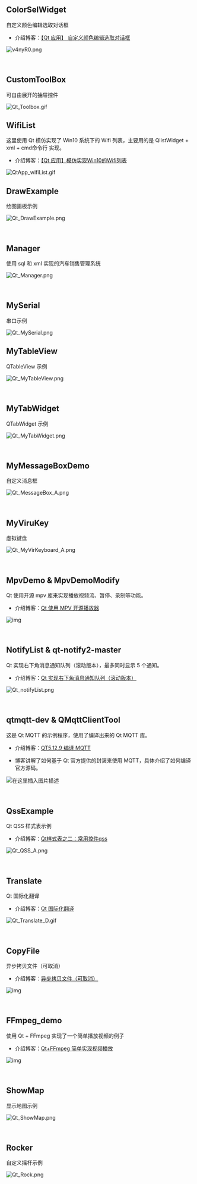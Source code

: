 ## ColorSelWidget

自定义颜色编辑选取对话框

- 介绍博客：[【Qt 应用】 自定义颜色编辑选取对话框](https://www.cnblogs.com/linuxAndMcu/p/16641831.html)

![v4nyR0.png](https://s1.ax1x.com/2022/08/31/v4nyR0.png)

<br />



## CustomToolBox

可自由展开的抽屉控件

![Qt_Toolbox.gif](./Screenshot/Qt_Toolbox.gif)



## WifiList

这里使用 Qt 模仿实现了 Win10 系统下的 Wifi 列表，主要用的是 QlistWidget + xml + cmd命令行 实现。

- 介绍博客：[【Qt 应用】模仿实现Win10的Wifi列表](https://www.cnblogs.com/linuxAndMcu/p/17543268.html)

![QtApp_wifiList.gif](https://s2.loli.net/2023/07/11/qetIzobcuwRAyd8.gif)



## DrawExample

绘图画板示例

![Qt_DrawExample.png](./Screenshot/Qt_DrawExample.png)

<br />



## Manager

使用 sql 和 xml 实现的汽车销售管理系统

![Qt_Manager.png](./Screenshot/Qt_Manager.png)

<br />



## MySerial

串口示例

![Qt_MySerial.png](./Screenshot/Qt_MySerial.png)



## MyTableView

QTableView 示例

![Qt_MyTableView.png](./Screenshot/Qt_MyTableView.png)

<br />



## MyTabWidget

QTabWidget 示例

![Qt_MyTabWidget.png](./Screenshot/Qt_MyTabWidget.png)

<br />



## MyMessageBoxDemo

自定义消息框

![Qt_MessageBox_A.png](./Screenshot/Qt_MessageBox_A.png)

<br />



## MyViruKey

虚拟键盘

![Qt_MyVirKeyboard_A.png](./Screenshot/Qt_MyVirKeyboard_A.png)

<br />



## MpvDemo & MpvDemoModify

Qt 使用开源 mpv 库来实现播放视频流、暂停、录制等功能。

- 介绍博客：[Qt 使用 MPV 开源播放器](https://www.cnblogs.com/linuxAndMcu/p/12101330.html)

![img](https://i.loli.net/2019/12/26/VMB45vPcY6i2GeD.png)

<br />



## NotifyList & qt-notify2-master

Qt 实现右下角消息通知队列（滚动版本），最多同时显示 5 个通知。

- 介绍博客：[Qt 实现右下角消息通知队列（滚动版本）](https://www.cnblogs.com/linuxAndMcu/p/16987936.html)

![Qt_notifyList.png](https://s2.loli.net/2023/06/27/XFgBnTldPKm1r8W.png)

<br />



## qtmqtt-dev & QMqttClientTool

这是 Qt MQTT 的示例程序，使用了编译出来的 Qt MQTT 库。

- 介绍博客：[QT5.12.9 编译 MQTT](https://www.cnblogs.com/linuxAndMcu/p/13651733.html)

- 博客讲解了如何基于 Qt 官方提供的封装来使用 MQTT，具体介绍了如何编译官方源码。

![在这里插入图片描述](https://img-blog.csdnimg.cn/20200305162328823.png?x-oss-process=image/watermark,type_ZmFuZ3poZW5naGVpdGk,shadow_10,text_aHR0cHM6Ly9ibG9nLmNzZG4ubmV0L2x1b3lheXVuMzYx,size_16,color_FFFFFF,t_70)

<br />



## QssExample

Qt QSS 样式表示例

- 介绍博客：[Qt样式表之二：常用控件qss](https://www.cnblogs.com/linuxAndMcu/p/16580414.html)

![Qt_QSS_A.png](https://s2.loli.net/2022/08/12/Tm395hKFfxdujIw.png)

<br />



## Translate

Qt 国际化翻译

- 介绍博客：[Qt 国际化翻译](https://www.cnblogs.com/linuxAndMcu/p/16564866.html)

![Qt_Translate_D.gif](https://s2.loli.net/2022/08/08/QTauXJgKMhdCSAN.gif)

<br />



## CopyFile

异步拷贝文件（可取消）

- 介绍博客：[异步拷贝文件（可取消）](https://www.cnblogs.com/linuxAndMcu/p/13470366.html)

![img](https://raw.githubusercontent.com/confidentFeng/picBed/Qt/Qt_CopyFile_A.png)

<br />



## FFmpeg_demo

使用 Qt + FFmpeg 实现了一个简单播放视频的例子

- 介绍博客：[Qt+FFmpeg 简单实现视频播放](https://www.cnblogs.com/linuxAndMcu/p/12046600.html)

![img](https://raw.githubusercontent.com/confidentFeng/picBed/FFmpeg/FFmeng_videoDemo_C.png)

<br />



## ShowMap

显示地图示例

![Qt_ShowMap.png](./Screenshot/Qt_ShowMap.png)

<br />



## Rocker

自定义摇杆示例

![Qt_Rock.png](./Screenshot/Qt_Rock.png)

<br />

